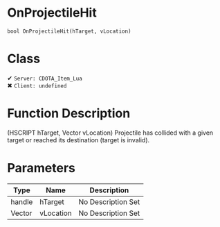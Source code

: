 # OnProjectileHit
```
bool OnProjectileHit(hTarget, vLocation)
```
# Class
✔ `Server: CDOTA_Item_Lua`  
✖ `Client: undefined`  

# Function Description
(HSCRIPT hTarget, Vector vLocation) Projectile has collided with a given target or reached its destination (target is invalid).
# Parameters
Type|Name|Description
--|--|--
handle|hTarget|No Description Set
Vector|vLocation|No Description Set
